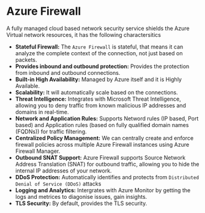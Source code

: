 # Azure Firewall

A fully managed cloud based network security service shields the Azure Virtual network resources, it has the following charactersitics
- **Stateful Firewall:** The `Azure Firewall` is stateful, that means it can analyze the complete context of the connection, not just based on packets.
- **Provides inbound and outbound protection:** Provides the protection from inbound and outbound connections.
- **Built-in High Availability:** Managed by Azure itself and it is Highly Available.
- **Scalability:** It will automatically scale based on the connections.
- **Threat Intelligence:** Integrates with Microsoft Threat Intelligence, allowing you to deny traffic from known malicious IP addresses and domains in real-time.
- **Network and Application Rules:** Supports Netword rules (IP based, Port based) and Application rules  (based on fully qualified domain names (FQDNs)) for traffic filtering.
- **Centralized Policy Management:** We can centrally create and enforce firewall policies across multiple Azure Firewall instances using Azure Firewall Manager.
- **Outbound SNAT Support:** Azure Firewall supports Source Network Address Translation (SNAT) for outbound traffic, allowing you to hide the internal IP addresses of your network.
- **DDoS Protection:** Automatically identifies and protects from `Distributed Denial of Service (DDoS)` attacks
- **Logging and Analytics:** Intergrates with Azure Monitor by getting the logs and metrices to diagonise issues, gain insights.
- **TLS Security:** By default, provides the TLS security.